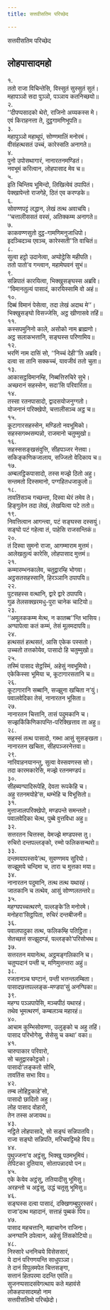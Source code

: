```yaml
---
title: सत्तवीसतिम परिच्छेद

---
```

सत्तवीसतिम परिच्छेद  


## लोहपासादमहो

१.  
ततो राजा विचिन्तेसि, विस्सुतं सुस्सुतं सुतं।  
महापञ्ञो सदा पुञ्ञो, पञ्ञाय कतनिच्छयो॥  
२.  
‘‘दीपप्पसादको थेरो, राजिनो अय्यकस्स मे।  
एवं किराहनत्ता ते, दुट्ठगामणिभूपति॥  
३.  
महापुञ्ञो महाथूपं, सोण्णमालिं मनोरमं।  
वीसंहत्थसतं उच्चं, कारेस्सति अनागते॥  
४.  
पुनो उपोसथागारं, नानारतनमण्डितं।  
नवभूमं करित्वान, लोहपासाद मेव च॥  
५.  
इति चिन्तिय भूमिन्दो, लिखित्वेवं ठपापितं।  
पेक्खापेन्तो राजगेहे, ठितं एव करण्डके॥  
६.  
सोवण्णपट्टं लद्धान, लेखं तत्थ अवाचयि।  
‘‘चत्तालीससतं वस्सं, अतिक्कम्म अनागते॥  
७.  
काकवण्णसुतो दुट्ठ-गामणिमनुजाधिपो।  
इदञ्चिदञ्च एवञ्च, कारेस्सती’’ति वाचितं॥  
८.  
सुत्वा हट्ठो उदानेत्वा, अप्पोट्ठेसि महीपति।  
ततो पातो’व गन्त्वान, महामेघवनं सुभं॥  
९.  
सन्निपातं कारयित्वा, भिक्खुसङ्घस्स अब्रवि।  
‘‘विमानतुल्यं पासादं, कारयिस्सामि वो अहं॥  
१०.  
दिब्बं विमानं पेसेत्वा, तदा लेखं अदाथ मे’’।  
भिक्खुसङ्घो विसज्जेसि, अट्ठ खीणासवे तहिं॥  
११.  
कस्सपमुनिनो काले, असोको नाम ब्राह्मणो।  
अट्ठ सलाकभत्तानि, सङ्घस्स परिणामिय॥  
१२.  
भरणिं नाम दासिं सो, ‘‘निच्चं देही’’ति अब्रवि।  
दत्वा सा तानि सक्कच्चं, यावजीवं ततो चुता॥  
१३.  
आकासट्ठविमानम्हि, निब्बत्तिरुचिरे सुभे।  
अच्छरानं सहस्सेन, सदा’सि परिवारिता॥  
१४.  
तस्सा रतनपासादो, द्वादसयोजनुग्गतो।  
योजनानं परिक्खेपो, चत्तालीसञ्च अट्ठ च॥  
१५.  
कूटागारसहस्सेन, मण्डितो नवभूमिको।  
सहस्सगब्भसम्पन्नो, राजमानो चतुम्मुखो॥  
१६.  
सहस्ससङ्खसंवुत्ति, सीहपञ्जर नेत्तवा।  
सकिङ्कणिकजालाय, सज्जितो वेदिकाय च॥  
१७.  
अम्बलट्ठिकपासादो, तस्स मज्झे ठितो अहु।  
सन्तमतो दिस्समानो, पग्गहितधजाकुलो॥  
१८.  
तावतिंसञ्च गच्छन्ता, दिस्वा थेरं तमेव ते।  
हिङ्गुलेन तदा लेखं, लेखयित्वा पटे ततो॥  
१९.  
निवत्तित्वान आगन्त्वा, पटं सङ्घस्स दस्सयुं।  
सङ्घो पटं गहेत्वा तं, पाहेसि राजसन्तिकं॥  
२०.  
तं दिस्वा सुमनो राजा, आगम्माराम मुत्तमं।  
आलेखतुल्यं कारेसि, लोहपासाद मुत्तमं॥  
२१.  
कम्मारम्भनकालेव, चतुद्वारम्हि भोगवा।  
अट्ठसतसहस्सानि, हिरञ्ञानि ठपापयि॥  
२२.  
पुटसहस्स वत्थानि, द्वारे द्वारे ठपापयि।  
गुळ तेलसक्खरमधु-पुरा चानेक चाटियो॥  
२३.  
‘‘अमूलककम्म मेत्थ, न कातब्ब’’न्ति भासिय।  
अग्घापेत्वा कतं कम्मं, तेसं मूलमदापयि॥  
२४.  
हत्थसतं हत्थसतं, आसि एकेक पस्सतो।  
उच्चतो तत्तकोयेव, पासादो हि चतुम्मुखो॥  
२५.  
तस्मिं पासाद सेट्ठस्मिं, अहेसुं नवभूमियो।  
एकेकिस्सा भूमिया च, कूटागारसतानि च॥  
२६.  
कूटागारानि सब्बानि, सज्झुना खचिता न’युं।  
पवालवेदिका तेसं, नानारतन भूसिता॥  
२७.  
नानारतन चित्तानि, तासं पदुमकानि च।  
सज्झकिंकिणिकापन्ति-परिक्खित्ताव ता अहु॥  
२८.  
सहस्सं तत्थ पासादो, गब्भा आसुं सुसङ्खता।  
नानारतन खचिता, सीहपञ्जरनेत्तवा॥  
२९.  
नारिवाहनयानन्तु, सुत्वा वेस्सवणस्स सो।  
तदा कारमकारेसि, मज्झे रतनमण्डपं॥  
३०.  
सीहब्यग्घादिरूपेहि, देवता रूपकेहि च।  
अहु रतनमयोहे’स, थम्भेहि च विभूसितो॥  
३१.  
मुत्ताजालपरिक्खेपो, मण्डपन्ते समन्ततो।  
पवालवेदिका चेत्थ, पुब्बे वुत्तविधा अहु॥  
३२.  
सत्तरतन चित्तस्स, वेमज्झे मण्डपस्स तु।  
रुचिरो दन्तपल्लङ्को, रम्मो फलिकसन्थरो॥  
३३.  
दन्तमयापस्सये’त्थ, सुवण्णमय सूरियो।  
सज्झुमये चन्दिमा च, तारा च मुत्तका मया॥  
३४.  
नानारतन पदुमानि, तत्थ तत्थ यथारहं।  
जातकानि च तत्थेव, आसुं सोण्णलतन्तरे॥  
३५.  
महग्घपच्चत्थरणे, पल्लङ्के’ति मनोरमे।  
मनोहरा’सिट्ठपिता, रुचिरं दन्तबीजनी॥  
३६.  
पवालपादुका तत्थ, फलिकम्हि पतिट्ठिता।  
सेतच्छत्तं सज्झुदण्डं, पल्लङ्को’परिसोभथ॥  
३७.  
सत्तरतन मयानेत्थ, अट्ठमङ्गलिकानि च।  
चतुप्पदानं पन्ती च, मणिमुत्तन्तरा अहुं॥  
३८.  
रजतानञ्च घण्टानं, पन्ती भत्तन्तलम्बिता।  
पासादछत्तपल्लङ्क-मण्डपा’सुं अनग्घिका॥  
३९.  
महग्घ पञ्ञपापेसि, मञ्चपीठं यथारहं।  
तथेव भूमत्थरणं, कम्बलञ्च महारहं॥  
४०.  
आचाम कुम्भिसोवण्णा, उलुङ्को च अहु तहिं।  
पासाद परिभोगेसु, सेसेसु च कथा’ वका॥  
४१.  
चारुपाकार परिवारो,  
सो चतुद्वारकोट्ठको।  
पासादो’लङ्कतो सोभि,  
तावतिंस सभा विय॥  
४२.  
तम्ब लोहिट्ठकाहे’सो,  
पासादो छादितो अहु।  
लोह पासाद वोहारो,  
तेन तस्स अजायथ॥  
४३.  
नट्ठिते लोहपासादे, सो सङ्घं सन्निपातयि।  
राजा सङ्घो सन्निपति, मरिचवट्टिमहे विय॥  
४४.  
पुथुज्जना’व अट्ठंसु, भिक्खू पठमभूमियं।  
तेपिटका दुतियाय, सोतापन्नादयो पन॥  
४५.  
एके केयेव अट्ठंसु, ततियादीसु भूमिसु।  
अरहन्तो च अट्ठंसु, उद्धं चतूसु भूमिसु॥  
४६.  
सङ्घस्स दत्वा पासादं, दक्खिणम्बुपुरस्सरं।  
राजा’दत्थ महादानं, सत्ताहं पुब्बकं पिय॥  
४७.  
पासाद महचत्तानि, महाचागेन राजिना।  
अनग्घानि ठपेत्वान, अहेसुं तिंसकोटियो॥  
४८.  
निस्सारे धननिचये विसेससारं,  
ये दानं परिगणयन्ति साधुपञ्ञा।  
ते दानं विपुलमपेत चित्तसङ्गा,  
सत्तानं हितपरमा ददन्ति एवंति॥  
सुजनप्पसादसंवेगत्थाय कते महावंसे  
लोकहपासादमहो नाम  
सत्तवीसतिमो परिच्छेदो।  